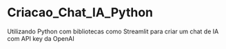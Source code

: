 # Criacao_Chat_IA_Python
Utilizando Python com bibliotecas como Streamlit para criar um chat de IA com API key da OpenAI
